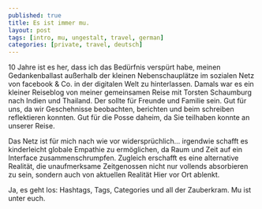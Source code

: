 ```yaml
---
published: true
title: Es ist immer mu.
layout: post
tags: [intro, mu, ungestalt, travel, german]
categories: [private, travel, deutsch]
---
```

10 Jahre ist es her, dass ich das Bedürfnis verspürt habe, meinen Gedankenballast außerhalb der kleinen Nebenschauplätze im sozialen Netz von facebook & Co. in der digitalen Welt zu hinterlassen.
Damals war es ein kleiner Reiseblog von meiner gemeinsamen Reise mit Torsten Schaumburg nach Indien und Thailand. Der sollte für Freunde und Familie sein. Gut für uns, da wir Geschehnisse beobachten, berichten und beim schreiben reflektieren konnten. Gut für die Posse daheim, da Sie teilhaben konnte an unserer Reise.

Das Netz ist für mich nach wie vor widersprüchlich...
irgendwie schafft es kinderleicht globale Empathie zu ermöglichen, da Raum und Zeit auf ein Interface zusammenschrumpfen. Zugleich erschafft es eine alternative Realität, die unaufmerksame Zeitgenossen nicht nur vollends absorbieren zu sein, sondern auch von aktuellen Realität Hier vor Ort ablenkt.

Ja, es geht los: Hashtags, Tags, Categories und all der Zauberkram. Mu ist unter euch.